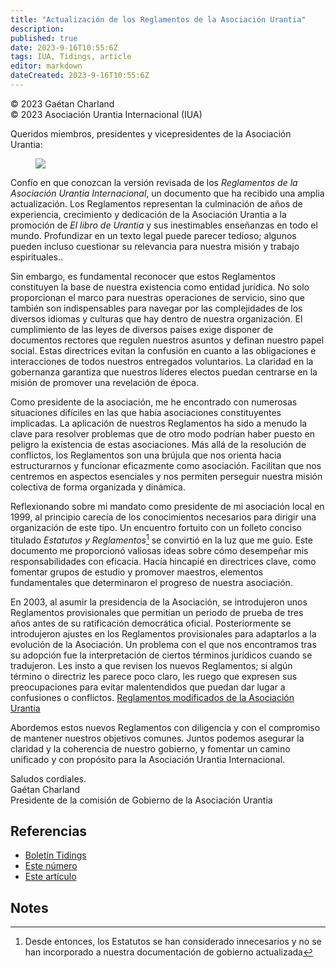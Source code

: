 ```yaml
---
title: "Actualización de los Reglamentos de la Asociación Urantia"
description: 
published: true
date: 2023-9-16T10:55:6Z
tags: IUA, Tidings, article
editor: markdown
dateCreated: 2023-9-16T10:55:6Z
---
```


<p class="v-card v-sheet theme--light grey lighten-3 px-2">© 2023 Gaétan Charland<br>© 2023 Asociación Urantia Internacional (IUA)</p>

Queridos miembros, presidentes y vicepresidentes de la Asociación Urantia:

<figure id="Figure_1" class="image urantiapedia image-style-align-left">
<img src="/image/article/IUA_Tidings/Gaetan-150x150.jpg">
</figure>

Confío en que conozcan la versión revisada de los _Reglamentos de la Asociación Urantia Internacional_, un documento que ha recibido una amplia actualización. Los Reglamentos representan la culminación de años de experiencia, crecimiento y dedicación de la Asociación Urantia a la promoción de _El libro de Urantia_ y sus inestimables enseñanzas en todo el mundo. Profundizar en un texto legal puede parecer tedioso; algunos pueden incluso cuestionar su relevancia para nuestra misión y trabajo espirituales.. 

Sin embargo, es fundamental reconocer que estos Reglamentos constituyen la base de nuestra existencia como entidad jurídica. No solo proporcionan el marco para nuestras operaciones de servicio, sino que también son indispensables para navegar por las complejidades de los diversos idiomas y culturas que hay dentro de nuestra organización. El cumplimiento de las leyes de diversos países exige disponer de documentos rectores que regulen nuestros asuntos y definan nuestro papel social. Estas directrices evitan la confusión en cuanto a las obligaciones e interacciones de todos nuestros entregados voluntarios. La claridad en la gobernanza garantiza que nuestros líderes electos puedan centrarse en la misión de promover una revelación de época. 

Como presidente de la asociación, me he encontrado con numerosas situaciones difíciles en las que había asociaciones constituyentes implicadas. La aplicación de nuestros Reglamentos ha sido a menudo la clave para resolver problemas que de otro modo podrían haber puesto en peligro la existencia de estas asociaciones. Más allá de la resolución de conflictos, los Reglamentos son una brújula que nos orienta hacia estructurarnos y funcionar eficazmente como asociación. Facilitan que nos centremos en aspectos esenciales y nos permiten perseguir nuestra misión colectiva de forma organizada y dinámica.

Reflexionando sobre mi mandato como presidente de mi asociación local en 1999, al principio carecía de los conocimientos necesarios para dirigir una organización de este tipo. Un encuentro fortuito con un folleto conciso titulado _Estatutos y Reglamentos_[^1] se convirtió en la luz que me guio. Este documento me proporcionó valiosas ideas sobre cómo desempeñar mis responsabilidades con eficacia. Hacía hincapié en directrices clave, como fomentar grupos de estudio y promover maestros, elementos fundamentales que determinaron el progreso de nuestra asociación.

En 2003, al asumir la presidencia de la Asociación, se introdujeron unos Reglamentos provisionales que permitían un periodo de prueba de tres años antes de su ratificación democrática oficial. Posteriormente se introdujeron ajustes en los Reglamentos provisionales para adaptarlos a la evolución de la Asociación. Un problema con el que nos encontramos tras su adopción fue la interpretación de ciertos términos jurídicos cuando se tradujeron. Les insto a que revisen los nuevos Reglamentos; si algún término o directriz les parece poco claro, les ruego que expresen sus preocupaciones para evitar malentendidos que puedan dar lugar a confusiones o conflictos. [Reglamentos modificados de la Asociación Urantia](https://urantia-association.org/about-uai-old/governance-policies/) 

Abordemos estos nuevos Reglamentos con diligencia y con el compromiso de mantener nuestros objetivos comunes. Juntos podemos asegurar la claridad y la coherencia de nuestro gobierno, y fomentar un camino unificado y con propósito para la Asociación Urantia Internacional.

Saludos cordiales.  
Gaétan Charland   
Presidente de la comisión de Gobierno de la Asociación Urantia
<br style="clear:both;"/>

## Referencias

- [Boletín Tidings](https://urantia-association.org/newsletter/ncategory/tidings-es/?lang=es)
- [Este número](https://urantia-association.org/newsletter/tidings-diciembre-2023/?lang=es)
- [Este artículo](https://urantia-association.org/actualizacion-de-los-reglamentos-de-la-asociacion-urantia/?lang=es)

## Notes

[^1]: Desde entonces, los Estatutos se han considerado innecesarios y no se han incorporado a nuestra documentación de gobierno actualizada